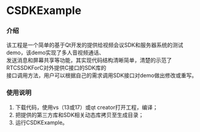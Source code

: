 
# CSDKExample 

### 介绍
该工程是一个简单的基于Qt开发的提供给视频会议SDK和服务器系统的测试demo，该demo实现了多人音视频通话、<br>
发送消息和屏幕共享等功能，其实现代码结构清晰简单，清楚的示范了RTCSSDKForC对外提供C接口的SDK库的<br>
接口调用方法，用户可以根据自己的需求调用SDK接口对demo做出修改或重写。<br>

### 使用说明
1. 下载代码，使用vs（13或17）或qt creator打开工程，编译；<br>
2. 把提供的第三方库和SDK相关动态库拷贝至生成目录；<br>
3. 运行CSDKExample。<br>